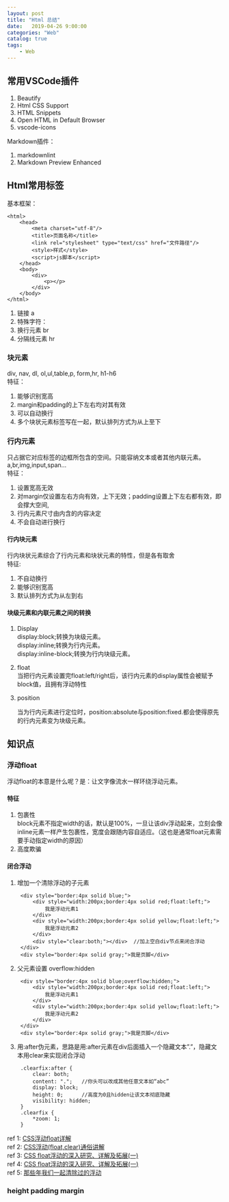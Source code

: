 ```yaml
---                                  
layout: post                                  
title: "Html 总结"                                  
date:   2019-04-26 9:00:00                                   
categories: "Web"                                  
catalog: true                                  
tags:                                   
    - Web                                  
---                        
```

    
## 常用VSCode插件  

1. Beautify
2. Html CSS Support
3. HTML Snippets
4. Open HTML in Default Browser
5. vscode-icons

Markdown插件：

1. markdownlint
2. Markdown Preview Enhanced

## Html常用标签

基本框架：

    <html>
        <head>
            <meta charset="utf-8"/>
            <title>页面名称</title>
            <link rel="stylesheet" type="text/css" href="文件路径"/>
            <style>样式</style>
            <script>js脚本</script>
        </head>
        <body>
            <div>
                <p></p>
            </div>
        </body>
    </html>

1. 链接 a
2. 特殊字符：
3. 换行元素 br
4. 分隔线元素 hr

### 块元素
div, nav, dl, ol,ul,table,p, form,hr, h1-h6  
特征：

1. 能够识别宽高
2. margin和padding的上下左右均对其有效
3. 可以自动换行
4. 多个块状元素标签写在一起，默认排列方式为从上至下

### 行内元素
只占据它对应标签的边框所包含的空间。只能容纳文本或者其他内联元素。
a,br,img,input,span...  
特征：  

1. 设置宽高无效
2. 对margin仅设置左右方向有效，上下无效；padding设置上下左右都有效，即会撑大空间,
3. 行内元素尺寸由内含的内容决定
4. 不会自动进行换行

#### 行内块元素
行内块状元素综合了行内元素和块状元素的特性，但是各有取舍  
特征:

1. 不自动换行
2. 能够识别宽高
3. 默认排列方式为从左到右

#### 块级元素和内联元素之间的转换

1. Display  
    display:block;转换为块级元素。  
    display:inline;转换为行内元素。  
    display:inline-block;转换为行内块级元素。
2. float  
当把行内元素设置完float:left/right后，该行内元素的display属性会被赋予block值，且拥有浮动特性
3. position  

    当为行内元素进行定位时，position:absolute与position:fixed.都会使得原先的行内元素变为块级元素。

## 知识点
### 浮动float

浮动float的本意是什么呢？是：让文字像流水一样环绕浮动元素。
#### 特征

1. 包裹性  
block元素不指定width的话，默认是100%，一旦让该div浮动起来，立刻会像inline元素一样产生包裹性，宽度会跟随内容自适应。（这也是通常float元素需要手动指定width的原因）
2. 高度欺骗

#### 闭合浮动

1. 增加一个清除浮动的子元素  

        <div style="border:4px solid blue;">
            <div style="width:200px;border:4px solid red;float:left;">
                我是浮动元素1
            </div>
            <div style="width:200px;border:4px solid yellow;float:left;">
                我是浮动元素2
            </div>
            <div style="clear:both;"></div>  //加上空白div节点来闭合浮动
        </div>
        <div style="border:4px solid gray;">我是页脚</div>

2. 父元素设置 overflow:hidden

        <div style="border:4px solid blue;overflow:hidden;">
            <div style="width:200px;border:4px solid red;float:left;">
                我是浮动元素1
            </div>
            <div style="width:200px;border:4px solid yellow;float:left;">
                我是浮动元素2
            </div>
        </div>
        <div style="border:4px solid gray;">我是页脚</div>

3. 用:after伪元素，思路是用:after元素在div后面插入一个隐藏文本”.”，隐藏文本用clear来实现闭合浮动

        .clearfix:after {
            clear: both;
            content: ".";   //你头可以改成其他任意文本如“abc”
            display: block;
            height: 0;      //高度为0且hidden让该文本彻底隐藏
            visibility: hidden;
        }
        .clearfix {
            *zoom: 1;
        }

ref 1: [CSS浮动float详解](https://www.jianshu.com/p/07eb19957991)  
ref 2: [CSS浮动(float,clear)通俗讲解](http://www.cnblogs.com/iyangyuan/archive/2013/03/27/2983813.html)  
ref 3: [CSS float浮动的深入研究、详解及拓展(一)](https://www.zhangxinxu.com/wordpress/2010/01/css-float%E6%B5%AE%E5%8A%A8%E7%9A%84%E6%B7%B1%E5%85%A5%E7%A0%94%E7%A9%B6%E3%80%81%E8%AF%A6%E8%A7%A3%E5%8F%8A%E6%8B%93%E5%B1%95%E4%B8%80/)  
ref 4: [CSS float浮动的深入研究、详解及拓展(一)](https://www.zhangxinxu.com/wordpress/2010/01/css-float%E6%B5%AE%E5%8A%A8%E7%9A%84%E6%B7%B1%E5%85%A5%E7%A0%94%E7%A9%B6%E3%80%81%E8%AF%A6%E8%A7%A3%E5%8F%8A%E6%8B%93%E5%B1%95%E4%BA%8C/)   
ref 5: [那些年我们一起清除过的浮动](http://www.iyunlu.com/view/css-xhtml/55.html)
### height padding margin


